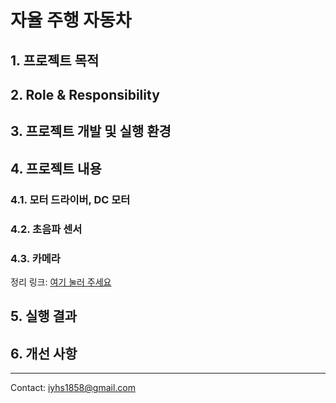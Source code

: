 # 자율 주행 자동차

## 1. 프로젝트 목적

## 2. Role & Responsibility

## 3. 프로젝트 개발 및 실행 환경

## 4. 프로젝트 내용

### 4.1. 모터 드라이버, DC 모터

### 4.2. 초음파 센서

### 4.3. 카메라
정리 링크: [여기 눌러 주세요](https://heeseungyoon.github.io/Autonomous-car-camera/)

## 5. 실행 결과

## 6. 개선 사항

---
Contact: <iyhs1858@gmail.com>


